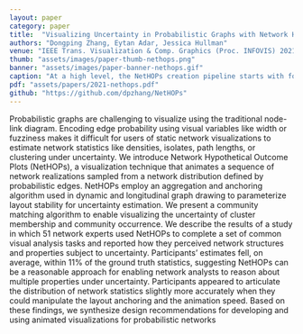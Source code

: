 ```yaml
---
layout: paper
category: paper
title:  "Visualizing Uncertainty in Probabilistic Graphs with Network Hypothetical Outcome Plots (NetHOPs)"
authors: "Dongping Zhang, Eytan Adar, Jessica Hullman"
venue: "IEEE Trans. Visualization & Comp. Graphics (Proc. INFOVIS) 2021"
thumb: "assets/images/paper-thumb-nethops.png"
banner: "assets/images/paper-banner-nethops.gif"
caption: "At a high level, the NetHOPs creation pipeline starts with formulating a probabilistic random graph model based on a given network dataset. The model provides a network data generating process enabling us to sample a sequence of different network realizations via a Monte Carlo process. We apply our instant-optimal community detection and matching algorithms to the network sequence so each individual realization is supplemented with additional measures that capture community structure across the set. We pass the network sequence to the visualization functions, which compute the layouts and use the additional community structure measures to color communities."
pdf: "assets/papers/2021-nethops.pdf"
github: "https://github.com/dpzhang/NetHOPs"
---
```


<!-- abstract -->
<p>Probabilistic graphs are challenging to visualize using the traditional node-link diagram. Encoding edge probability using visual variables like width or fuzziness makes it difficult for users of static network visualizations to estimate network statistics like densities, isolates, path lengths, or clustering under uncertainty. We introduce Network Hypothetical Outcome Plots (NetHOPs), a visualization technique that animates a sequence of network realizations sampled from a network distribution defined by probabilistic edges. NetHOPs employ an aggregation and anchoring algorithm used in dynamic and longitudinal graph drawing to parameterize layout stability for uncertainty estimation. We present a community matching algorithm to enable visualizing the uncertainty of cluster membership and community occurrence. We describe the results of a study in which 51 network experts used NetHOPs to complete a set of common visual analysis tasks and reported how they perceived network structures and properties subject to uncertainty. Participants’ estimates fell, on average, within 11% of the ground truth statistics, suggesting NetHOPs can be a reasonable approach for enabling network analysts to reason about multiple properties under uncertainty. Participants appeared to articulate the distribution of network statistics slightly more accurately when they could manipulate the layout anchoring and the animation speed. Based on these findings, we synthesize design recommendations for developing and using animated visualizations for probabilistic networks</p>

